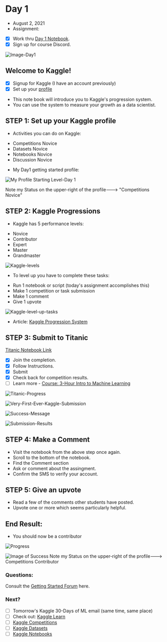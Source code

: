 # Day 1
* August 2, 2021
* Assignment: 
- [x] Work thru [Day 1 Notebook](https://www.kaggle.com/alexisbcook/getting-started-with-kaggle?utm_medium=email&utm_source=gamma&utm_campaign=thirty-days-of-ml&utm_content=day-1). 
- [x] Sign up for course Discord. 

![Image-Day1](https://github.com/EO4wellness/T-I-L/blob/main/AI-ML-NLP/Kaggle/Images/Day1-assignment.jpg)

## Welcome to Kaggle! 
- [x] Signup for Kaggle (I have an account previously) 
- [x] Set up your [profile](kaggle.com/me) 
* This note book will introduce you to Kaggle's progression system. 
* You can use the system to measure your growth as a data scientist. 

## STEP 1: Set up your Kaggle profile 
* Activities you can do on Kaggle: 
- Competitions Novice 
- Datasets Novice 
- Notebooks Novice 
- Discussion Novice 
* My Day1 getting started profile: 

![My Profile Starting Level-Day 1](https://github.com/EO4wellness/T-I-L/blob/main/AI-ML-NLP/Kaggle/Images/Day1-getting-started.jpg)

Note my Status on the upper-right of the profile---> "Competitions Novice"


## STEP 2: Kaggle Progressions 
* Kaggle has 5 performance levels:
- Novice 
- Contributor 
- Expert 
- Master 
- Grandmaster 

![Kaggle-levels](https://github.com/EO4wellness/T-I-L/blob/main/AI-ML-NLP/Kaggle/Images/01-participation-levels.png)

* To level up you have to complete these tasks:
- Run 1 notebook or script (today's assignment accomplishes this) 
- Make 1 competition or task submission 
- Make 1 comment 
- Give 1 upvote 

![Kaggle-level-up-tasks](https://github.com/EO4wellness/T-I-L/blob/main/AI-ML-NLP/Kaggle/Images/01-level-up-tasks.png)

* Article: [Kaggle Progression System](https://www.kaggle.com/progression)


## STEP 3: Submit to Titanic 
[Titanic Notebook Link](https://www.kaggle.com/alexisbcook/titanic-tutorial)

- [x] Join the completion. 
- [x] Follow Instructions. 
- [x] Submit 
- [x] Check back for competition results. 
- [ ] Learn more - [Course: 3-Hour Intro to Machine Learning](https://www.kaggle.com/learn/intro-to-machine-learning)

![Titanic-Progress](https://github.com/EO4wellness/T-I-L/blob/main/AI-ML-NLP/Kaggle/Images/Day1-Titantic-Submission.jpg)

![Very-First-Ever-Kaggle-Submission](https://github.com/EO4wellness/T-I-L/blob/main/AI-ML-NLP/Kaggle/Images/Day1-very-first-submission.jpg)

![Success-Message](https://github.com/EO4wellness/T-I-L/blob/main/AI-ML-NLP/Kaggle/Images/Day1-success.jpg)

![Submission-Results](https://github.com/EO4wellness/T-I-L/blob/main/AI-ML-NLP/Kaggle/Images/Day1-Titanic-Submission-Results.jpg)


## STEP 4: Make a Comment
* Visit the notebook from the above step once again.  
* Scroll to the bottom of the notebook. 
* Find the Comment section 
* Ask or comment about the assingment. 
* Confirm the SMS to verify your account. 

## STEP 5: Give an upvote
* Read a few of the comments other students have posted. 
* Upvote one or more which seems particularly helpful. 

## End Result: 
* You should now be a contributor 

![Progress](https://github.com/EO4wellness/T-I-L/blob/main/AI-ML-NLP/Kaggle/Images/Day1-Successful-Contributor.jpg)

![Image of Success](https://github.com/EO4wellness/T-I-L/blob/main/AI-ML-NLP/Kaggle/Images/Day1-contributor-status.jpg)
Note my Status on the upper-right of the profile---> Competitions Contributor 

### Questions: 
Consult the [Getting Started Forum](https://www.kaggle.com/getting-started) here. 

### Next? 
- [ ] Tomorrow's Kaggle 30-Days of ML email (same time, same place) 
- [ ] Check out: [Kaggle Learn](https://www.kaggle.com/learn)
- [ ] [Kaggle Competitions](https://www.kaggle.com/competitions)
- [ ] [Kaggle Datasets](https://www.kaggle.com/datasets)
- [ ] [Kaggle Notebooks](https://www.kaggle.com/code)

